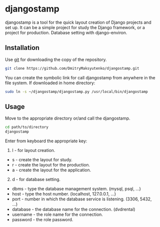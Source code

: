 # djangostamp

djangostamp is a tool for the quick layout creation of Django projects and set up.
It can be a simple project for study the Django framework, or a project for production.
Database setting with django-environ.

## Installation

Use [git](https://git-scm.com/downloads) for downloading the copy of the repository.
```bash
git clone https://github.com/DmitryMaksyutenko/djangostamp.git
```

You can create the symbolic link for call djangostamp from anywhere in the file system.
If downloaded in home directory:
```bash
sudo ln -s ~/djangostamp/djangostamp.py /usr/local/bin/djangostamp
```

## Usage

Move to the appropriate directory or/and call the djangostamp.
```bash
cd path/to/directory
djangostamp
```

Enter from keyboard the appropriate key:

1. l - for layout creation.
* s - create the layout for study.
* r - create the layout for the production.
* a - create the layout for the application.

2. d - for database setting.
* dbms - type the database management system. (mysql, psql, ...)
* host - type the host number. (localhost, 127.0.0.1, ...)
* port - number in which the database service is listening. (3306, 5432, ...)
* database  - the database name for the connection. (dvdrental)
* username - the role name for the connection.
* password  - the role password.
